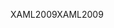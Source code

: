 <span data-ttu-id="7c2cb-101">XAML2009</span><span class="sxs-lookup"><span data-stu-id="7c2cb-101">XAML2009</span></span>